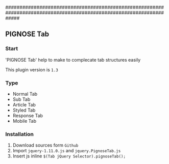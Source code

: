 #####################################################################################################################
## PIGNOSE Tab
### Start
'PIGNOSE Tab' help to make to complecate tab structures easily

This plugin version is ```1.3```

### Type
+ Normal Tab
+ Sub Tab
+ Article Tab
+ Styled Tab
+ Response Tab
+ Mobile Tab

### Installation
1. Download sources form ```Github```
2. Import ```jquery-1.11.0.js``` and ```jquery.PignoseTab.js```
3. Insert js inline ```$(Tab jQuery Selector).pignoseTab();```
